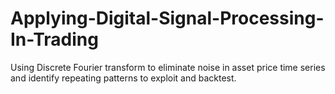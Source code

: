 # Applying-Digital-Signal-Processing-In-Trading
Using Discrete Fourier transform to eliminate noise in asset price time series and identify repeating patterns to exploit and backtest.

